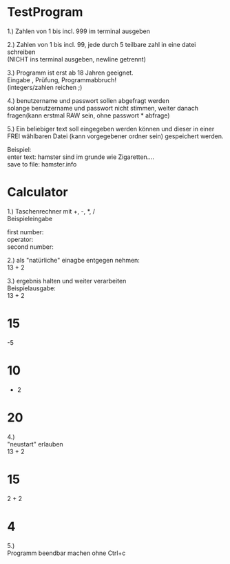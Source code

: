 # TestProgram #
 
1.)
Zahlen von 1 bis incl. 999 im terminal ausgeben
 
2.)
Zahlen von 1 bis incl. 99, jede durch 5 teilbare zahl in eine datei schreiben  
(NICHT ins terminal ausgeben, newline getrennt)
 
3.)
Programm ist erst ab 18 Jahren geeignet.  
Eingabe , Prüfung, Programmabbruch!  
(integers/zahlen reichen ;)
 
4.)
benutzername und passwort sollen abgefragt werden  
solange benutzername und passwort nicht stimmen, weiter danach fragen(kann erstmal RAW sein, ohne passwort * abfrage)
 
5.)
Ein beliebiger text soll eingegeben werden können und dieser in einer FREI wählbaren Datei (kann vorgegebener ordner sein) gespeichert werden.
 
Beispiel:  
enter text: hamster sind im grunde wie Zigaretten....  
save to file: hamster.info
 

# Calculator #
 
1.)
Taschenrechner mit +, -, *, /  
Beispieleingabe
 
first number:  
operator:  
second number:
 
2.)
als "natürliche" einagbe entgegen nehmen:  
13 + 2
 
3.)
ergebnis halten und weiter verarbeiten  
Beispielausgabe:  
13 + 2  
# 15  
-5  
# 10  
* 2  
# 20
 
4.)  
"neustart" erlauben  
13 + 2  
# 15  
2 + 2  
# 4

5.)  
Programm beendbar machen ohne Ctrl+c